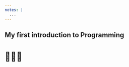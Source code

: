 ```yaml
---
notes: |
  ...
---
```


## My first introduction to Programming

# 👩🏾‍💻 <!-- .element: class="fragment fade-up" -->

<!-- .slide: data-transition="fade-in" -->
